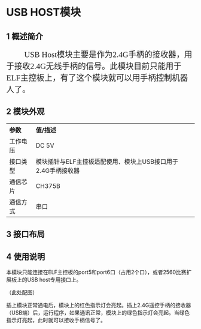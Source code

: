 #  USB HOST模块

## 1 概述简介

<p class=MsoTitle align=left style='text-align:left;text-indent:36.0pt'><span
lang=EN-US style='font-size:16.0pt;font-family:宋体;color:#222222;background:
white'>USB Host</span><span style='font-size:16.0pt;font-family:宋体;color:#222222;
background:white'>模块主要是作为<span lang=EN-US>2.4G</span>手柄的接收器，用于接收<span
lang=EN-US>2.4G</span>无线手柄的信号。此模块目前只能用于<span lang=EN-US>ELF</span>主控板上，有了这个模块就可以用手柄控制机器人了。<span
lang=EN-US><o:p></o:p></span></span></p>


## 2 模块外观

<table class="imagetable" style="display: table; text-align: left;">
<tr>
    <th>参数</th><th>值/描述</th>
</tr>
<tr>
    <td>工作电压</td><td>DC 5V</td>
</tr>
<tr>
    <td>接口类型</td><td>模块插针与ELF主控板适配使用、模块上USB接口用于2.4G手柄接收器</td>
</tr>
<tr>
    <td>通信芯片</td><td>CH375B</td>
</tr>
<tr>
    <td>通信方式</td><td>串口</td>
</tr>
</table>

## 3 接口布局

## 4 使用说明

本模块只能连接在ELF主控板的port5和port6口（占用2个口），或者2560比赛扩展板上的USB host专用接口上。

（此处配图）

插上模块正常通电后，模块上的红色指示灯会亮起。插上2.4G遥控手柄的接收器（USB端）后，运行程序，如果通讯正常，模块上的绿色指示灯会亮起。当绿色指示灯亮起，此时就可以接收手柄信号了。